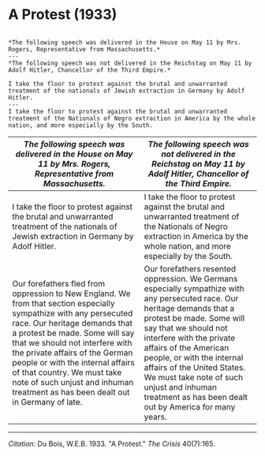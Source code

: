 # A Protest (1933)



````{panels}

*The following speech was delivered in the House on May 11 by Mrs. Rogers, Representative from Massachusetts.*
---
*The following speech was not delivered in the Reichstag on May 11 by Adolf Hitler, Chancellor of the Third Empire.*
````

```{panels}
I take the floor to protest against the brutal and unwarranted treatment of the nationals of Jewish extraction in Germany by Adolf Hitler.
---
I take the floor to protest against the brutal and unwarranted treatment of the Nationals of Negro extraction in America by the whole nation, and more especially by the South.
```


| *The following speech was delivered in the House on May 11 by Mrs. Rogers, Representative from Massachusetts.*  | *The following speech was not delivered in the Reichstag on May 11 by Adolf Hitler, Chancellor of the Third Empire.* |
|-------------|-------------|
| I take the floor to protest against the brutal and unwarranted treatment of the nationals of Jewish extraction in Germany by Adolf Hitler. | I take the floor to protest against the brutal and unwarranted treatment of the Nationals of Negro extraction in America by the whole nation, and more especially by the South. |
| Our forefathers fled from oppression to New England. We from that section especially sympathize with any persecuted race. Our heritage demands that a protest be made. Some will say that we should not interfere with the private affairs of the German people or with the internal affairs of that country. We must take note of such unjust and inhuman treatment as has been dealt out in Germany of late. | Our forefathers resented oppression. We Germans especially sympathize with any persecuted race. Our heritage demands that a protest be made. Some will say that we should not interfere with the private affairs of the American people, or with the internal affairs of the United States. We must take note of such unjust and inhuman treatment as has been dealt out by America for many years. |
_________________
*Citation:* Du Bois, W.E.B. 1933. "A Protest." *The Crisis* 40(7):165.